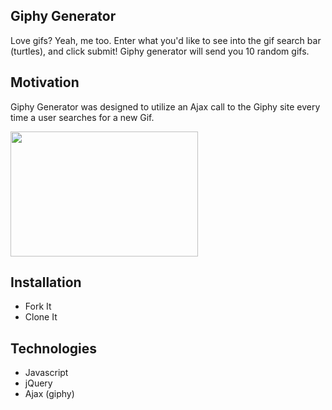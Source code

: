 ## Giphy Generator
Love gifs? Yeah, me too. Enter what you'd like to see into the gif search bar (turtles), and click submit! Giphy generator will send you 10 random gifs.

## Motivation
Giphy Generator was designed to utilize an Ajax call to the Giphy site every time a user searches for a new Gif.
  
<img src="https://i.pinimg.com/564x/22/94/55/229455b492d3b29bd9d73fa887125cb2.jpg" data-canonical-src="https://i.pinimg.com/564x/22/94/55/229455b492d3b29bd9d73fa887125cb2.jpg" width="300" height="200" />

## Installation
* Fork It
* Clone It

## Technologies
* Javascript
* jQuery
* Ajax (giphy)



